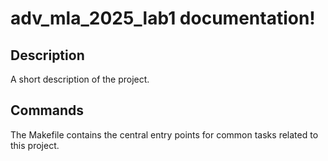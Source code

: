 # adv_mla_2025_lab1 documentation!

## Description

A short description of the project.

## Commands

The Makefile contains the central entry points for common tasks related to this project.

